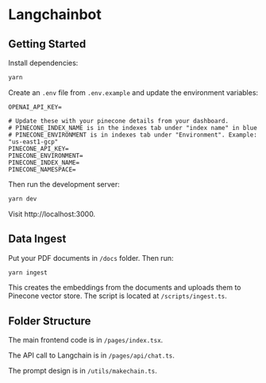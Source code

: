 # Langchainbot

## Getting Started

Install dependencies:
```bash
yarn
```

Create an `.env` file from `.env.example` and update the environment variables:
```
OPENAI_API_KEY=

# Update these with your pinecone details from your dashboard.
# PINECONE_INDEX_NAME is in the indexes tab under "index name" in blue
# PINECONE_ENVIRONMENT is in indexes tab under "Environment". Example: "us-east1-gcp"
PINECONE_API_KEY=
PINECONE_ENVIRONMENT=
PINECONE_INDEX_NAME=
PINECONE_NAMESPACE=
```

Then run the development server:

```bash
yarn dev
```

Visit http://localhost:3000.

## Data Ingest

Put your PDF documents in `/docs` folder. Then run:
```bash
yarn ingest
```
This creates the embeddings from the documents and uploads them to Pinecone vector store. The script is located at `/scripts/ingest.ts`.

## Folder Structure

The main frontend code is in `/pages/index.tsx`.

The API call to Langchain is in `/pages/api/chat.ts`.

The prompt design is in `/utils/makechain.ts`.